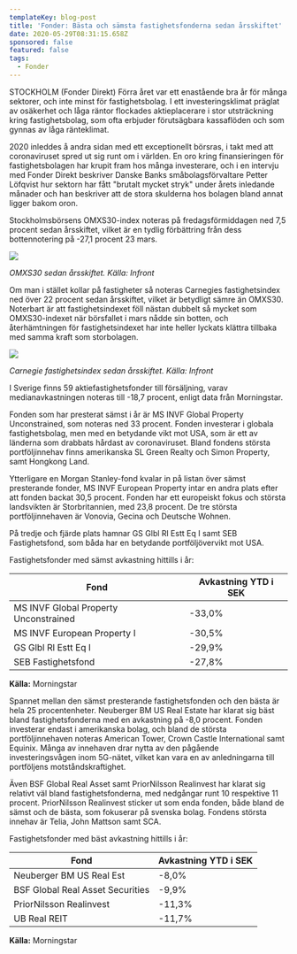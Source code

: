 ```yaml
---
templateKey: blog-post
title: 'Fonder: Bästa och sämsta fastighetsfonderna sedan årsskiftet'
date: 2020-05-29T08:31:15.658Z
sponsored: false
featured: false
tags:
  - Fonder
---
```

STOCKHOLM (Fonder Direkt) Förra året var ett enastående bra år för många sektorer, och inte minst för fastighetsbolag. I ett investeringsklimat präglat av osäkerhet och låga räntor flockades aktieplacerare i stor utsträckning kring fastighetsbolag, som ofta erbjuder förutsägbara kassaflöden och som gynnas av låga ränteklimat.  

2020 inleddes å andra sidan med ett exceptionellt börsras, i takt med att coronaviruset spred ut sig runt om i världen. En oro kring finansieringen för fastighetsbolagen har krupit fram hos många investerare, och i en intervju med Fonder Direkt beskriver Danske Banks småbolagsförvaltare Petter Löfqvist hur sektorn har fått "brutalt mycket stryk" under årets inledande månader och han beskriver att de stora skulderna hos bolagen bland annat ligger bakom oron.

Stockholmsbörsens OMXS30-index noteras på fredagsförmiddagen ned 7,5 procent sedan årsskiftet, vilket är en tydlig förbättring från dess bottennotering på -27,1 procent 23 mars.

![](/img/omxs.png)

*OMXS30 sedan årsskiftet. Källa: Infront*

Om man i stället kollar på fastigheter så noteras Carnegies fastighetsindex ned över 22 procent sedan årsskiftet, vilket är betydligt sämre än OMXS30. Noterbart är att fastighetsindexet föll nästan dubbelt så mycket som OMXS30-indexet när börsfallet i mars nådde sin botten, och återhämtningen för fastighetsindexet har inte heller lyckats klättra tillbaka med samma kraft som storbolagen.

![](/img/carneie.png)

*Carnegie fastighetsindex sedan årsskiftet. Källa: Infront*

I Sverige finns 59 aktiefastighetsfonder till försäljning, varav medianavkastningen noteras till -18,7 procent, enligt data från Morningstar.

Fonden som har presterat sämst i år är MS INVF Global Property Unconstrained, som noteras ned 33 procent. Fonden investerar i globala fastighetsbolag, men med en betydande vikt mot USA, som är ett av länderna som drabbats hårdast av coronaviruset. Bland fondens största portföljinnehav finns amerikanska SL Green Realty och Simon Property, samt Hongkong Land.

Ytterligare en Morgan Stanley-fond kvalar in på listan över sämst presterande fonder, MS INVF European Property intar en andra plats efter att fonden backat 30,5 procent. Fonden har ett europeiskt fokus och största landsvikten är Storbritannien, med 23,8 procent. De tre största portföljinnehaven är Vonovia, Gecina och Deutsche Wohnen.

På tredje och fjärde plats hamnar GS Glbl Rl Estt Eq I samt SEB Fastighetsfond, som båda har en betydande portföljövervikt mot USA.

Fastighetsfonder med sämst avkastning hittills i år:

<!--StartFragment-->

| **Fond**                              | **Avkastning YTD i SEK** |
| ------------------------------------- | ------------------------ |
| MS INVF Global Property Unconstrained | \-33,0%                  |
| MS INVF European Property I           | \-30,5%                  |
| GS Glbl Rl Estt Eq I                  | \-29,9%                  |
| SEB Fastighetsfond                    | \-27,8%                  |

<!--EndFragment-->

**Källa:** Morningstar

Spannet mellan den sämst presterande fastighetsfonden och den bästa är hela 25 procentenheter. Neuberger BM US Real Estate har klarat sig bäst bland fastighetsfonderna med en avkastning på -8,0 procent. Fonden investerar endast i amerikanska bolag, och bland de största portföljinnehaven noteras American Tower, Crown Castle International samt Equinix. Många av innehaven drar nytta av den pågående investeringsvågen inom 5G-nätet, vilket kan vara en av anledningarna till portföljens motståndskraftighet.

Även BSF Global Real Asset samt PriorNilsson Realinvest har klarat sig relativt väl bland fastighetsfonderna, med nedgångar runt 10 respektive 11 procent. PriorNilsson Realinvest sticker ut som enda fonden, både bland de sämst och de bästa, som fokuserar på svenska bolag. Fondens största innehav är Telia, John Mattson samt SCA.

Fastighetsfonder med bäst avkastning hittills i år:

<!--StartFragment-->

| **Fond**                         | **Avkastning YTD i SEK** |
| -------------------------------- | ------------------------ |
| Neuberger BM US Real Est         | \-8,0%                   |
| BSF Global Real Asset Securities | \-9,9%                   |
| PriorNilsson Realinvest          | \-11,3%                  |
| UB Real REIT                     | \-11,7%                  |

<!--EndFragment-->

**Källa:** Morningstar